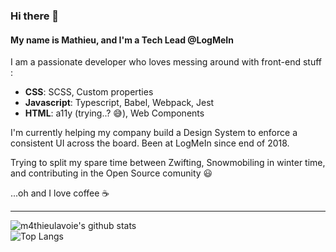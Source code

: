 ### Hi there 👋
#### My name is Mathieu, and I'm a Tech Lead @LogMeIn

I am a passionate developer who loves messing around with front-end stuff :

* **CSS**: SCSS, Custom properties
* **Javascript**: Typescript, Babel, Webpack, Jest
* **HTML**: a11y (trying..? 😅), Web Components

I'm currently helping my company build a Design System to enforce a consistent UI across the board. Been at LogMeIn since end of 2018.

Trying to split my spare time between Zwifting, Snowmobiling in winter time, and contributing in the Open Source comunity 😃

...oh and I love coffee ☕️

<hr />

![m4thieulavoie's github stats](https://github-readme-stats.vercel.app/api?username=m4thieulavoie&theme=dracula&count_private=true&show_icons=true)
<br />
![Top Langs](https://github-readme-stats.vercel.app/api/top-langs/?username=m4thieulavoie&theme=dracula)
